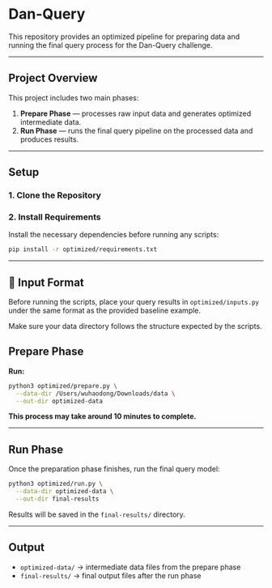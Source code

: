 # Dan-Query

This repository provides an optimized pipeline for preparing data and running the final query process for the Dan-Query challenge.

---

## Project Overview

This project includes two main phases:

1. **Prepare Phase** — processes raw input data and generates optimized intermediate data.
2. **Run Phase** — runs the final query pipeline on the processed data and produces results.

---

## Setup

### 1. Clone the Repository

### 2. Install Requirements

Install the necessary dependencies before running any scripts:

```bash
pip install -r optimized/requirements.txt
```

---

## 🧾 Input Format

Before running the scripts, place your query results in `optimized/inputs.py` under the same format as the provided baseline example.

Make sure your data directory follows the structure expected by the scripts.


## Prepare Phase


**Run:**

```bash
python3 optimized/prepare.py \
  --data-dir /Users/wuhaodong/Downloads/data \
  --out-dir optimized-data
```

**This process may take around 10 minutes to complete.**

---

## Run Phase

Once the preparation phase finishes, run the final query model:

```bash
python3 optimized/run.py \
  --data-dir optimized-data \
  --out-dir final-results
```

Results will be saved in the `final-results/` directory.

---

## Output

- `optimized-data/` → intermediate data files from the prepare phase
- `final-results/` → final output files after the run phase
